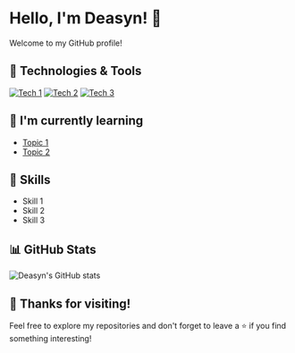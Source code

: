 # Hello, I'm Deasyn! 👋

Welcome to my GitHub profile!

## 🔧 Technologies & Tools

[![Tech 1](https://img.shields.io/badge/Tech1-Tool1-success?style=for-the-badge)](https://example.com)
[![Tech 2](https://img.shields.io/badge/Tech2-Tool2-blue?style=for-the-badge)](https://example.com)
[![Tech 3](https://img.shields.io/badge/Tech3-Tool3-orange?style=for-the-badge)](https://example.com)

## 🌱 I'm currently learning

- [Topic 1](#)
- [Topic 2](#)

## 💼 Skills

- Skill 1
- Skill 2
- Skill 3

## 📊 GitHub Stats

![Deasyn's GitHub stats](https://github-readme-stats.vercel.app/api?username=D3asyn&show_icons=true&theme=radical)

## 🎉 Thanks for visiting!

Feel free to explore my repositories and don't forget to leave a ⭐️ if you find something interesting!
